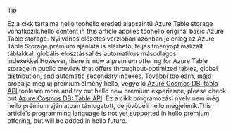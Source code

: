 > [!TIP]
> <span data-ttu-id="f813d-101">Ez a cikk tartalma hello toohello eredeti alapszintű Azure Table storage vonatkozik.</span><span class="sxs-lookup"><span data-stu-id="f813d-101">hello content in this article applies toohello original basic Azure Table storage.</span></span> <span data-ttu-id="f813d-102">Nyilvános előzetes verzióban azonban jelenleg az Azure Table Storage prémium ajánlata is elérhető, teljesítményoptimalizált táblákkal, globális elosztással és automatikus másodlagos indexekkel.</span><span class="sxs-lookup"><span data-stu-id="f813d-102">However, there is now a premium offering for Azure Table storage in public preview that offers throughput-optimized tables, global distribution, and automatic secondary indexes.</span></span> <span data-ttu-id="f813d-103">További toolearn, majd próbálja meg új premium élmény hello, vegye ki [Azure Cosmos DB: tábla API](https://aka.ms/premiumtables).</span><span class="sxs-lookup"><span data-stu-id="f813d-103">toolearn more and try out hello new premium experience, please check out [Azure Cosmos DB: Table API](https://aka.ms/premiumtables).</span></span> <span data-ttu-id="f813d-104">Ez a cikk programozási nyelv nem még hello prémium ajánlatban támogatott, de jövőbeli hello megjelenik.</span><span class="sxs-lookup"><span data-stu-id="f813d-104">This article's programming language is not yet supported in hello premium offering, but will be added in hello future.</span></span>
>
